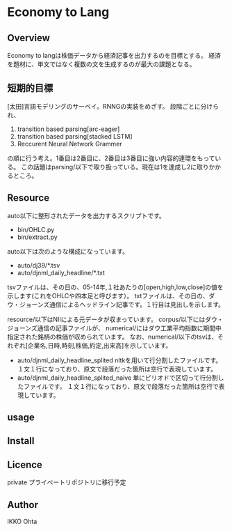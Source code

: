 Economy to Lang
====

## Overview
Economy to langは株価データから経済記事を出力するのを目標とする。
経済を題材に、単文ではなく複数の文を生成するのが最大の課題となる。

## 短期的目標
 [太田]言語モデリングのサーベイ。RNNGの実装をめざす。
 段階ごとに分けられ、
 1. transition based parsing[arc-eager]
 2. transition based parsing[stacked LSTM]
 3. Reccurent Neural Network Grammer

の順に行う考え。1番目は2番目に、2番目は3番目に強い内容的連環をもっている。
この話題はparsing/以下で取り扱っている。現在は1を達成し2に取りかかるところ。

## Resource
 auto以下に整形されたデータを出力するスクリプトです。
 - bin/OHLC.py
 - bin/extract.py

 auto以下は次のような構成になっています。
  - auto/dj39/*.tsv  
  - auto/djnml_daily_headline/*.txt

  tsvファイルは、その日の、05-14年,１社あたりの[open,high,low,close]の値を示します(これをOHLCや四本足と呼びます）。
  txtファイルは、その日の、ダウ・ジョーンズ通信によるヘッドライン記事です。１行目は見出しを示します。

 resource/以下はNIIによる元データが収まっています。
  corpus/以下にはダウ・ジョーンズ通信の記事ファイルが、
  numerical/にはダウ工業平均指数に期間中指定された銘柄の株価が収められています。
  なお、numerical/以下のtsvは、それぞれ[企業名,日時,時刻,株価,約定,出来高]を示しています。

 - auto/djnml_daily_headline_splited
 nltkを用いて行分割したファイルです。
 １文１行になっており、原文で段落だった箇所は空行で表現しています。
 - auto/djnml_daily_headline_splited_naive
 単にピリオドで区切って行分割したファイルです。
 １文１行になっており、原文で段落だった箇所は空行で表現しています。

## usage

## Install

## Licence
private
プライベートリポジトリに移行予定
## Author
IKKO Ohta

